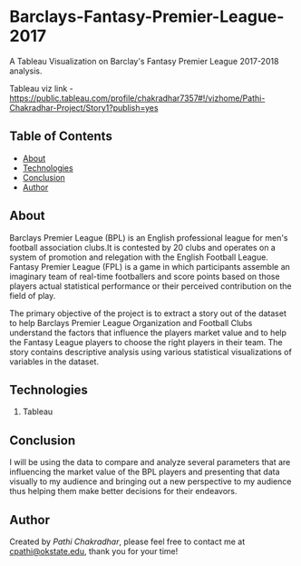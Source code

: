 # Barclays-Fantasy-Premier-League-2017
A Tableau Visualization on Barclay's Fantasy Premier League 2017-2018 analysis.

Tableau viz link - https://public.tableau.com/profile/chakradhar7357#!/vizhome/Pathi-Chakradhar-Project/Story1?publish=yes

## Table of Contents
* [About](#about)
* [Technologies](#technologies)
* [Conclusion](#conclusion)
* [Author](#author)

## About
Barclays Premier League (BPL) is an English professional league for men's football association clubs.It is contested by 20 clubs and operates on a system of promotion and relegation with the English Football League. Fantasy Premier League (FPL) is a game in which participants assemble an imaginary team of real-time footballers and score points based on those players actual statistical performance or their perceived contribution on the field of play. 

The primary objective of the project is to extract a story out of the dataset to help Barclays Premier League Organization and Football Clubs understand the factors that influence the players market value and to help the Fantasy League players to choose the right players in their team. The story contains descriptive analysis using various statistical visualizations of variables in the dataset.

## Technologies
1. Tableau

## Conclusion
I will be using the data to compare and analyze several parameters that are influencing the market value of the BPL players and presenting that data visually to my audience and bringing out a new perspective to my audience thus helping them make better decisions for their endeavors.

## Author
Created by *Pathi Chakradhar*, please feel free to contact me at cpathi@okstate.edu, thank you for your time!

